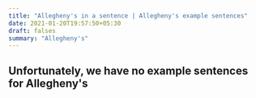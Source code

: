 ```yaml
---
title: "Allegheny's in a sentence | Allegheny's example sentences"
date: 2021-01-20T19:57:50+05:30
draft: falses
summary: "Allegheny's"
---
```

## Unfortunately, we have no example sentences for Allegheny's                 
